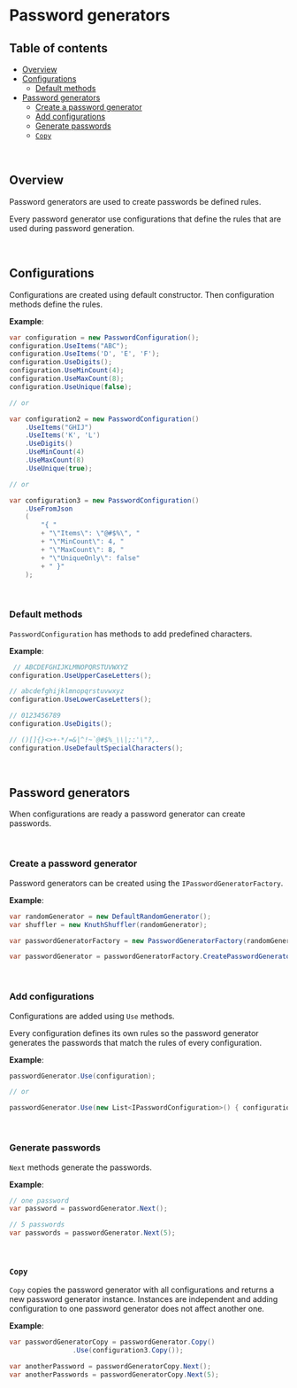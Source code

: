<!-- omit in toc -->
# Password generators

<!-- omit in toc -->
## Table of contents

- [Overview](#overview)
- [Configurations](#configurations)
  - [Default methods](#default-methods)
- [Password generators](#password-generators)
  - [Create a password generator](#create-a-password-generator)
  - [Add configurations](#add-configurations)
  - [Generate passwords](#generate-passwords)
  - [`Copy`](#copy)

<br/>

## Overview

Password generators are used to create passwords be defined rules.

Every password generator use configurations that define the rules that are used during password generation.

<br />

## Configurations

Configurations are created using default constructor. Then configuration methods define the rules.

**Example**:

```csharp
var configuration = new PasswordConfiguration();
configuration.UseItems("ABC");
configuration.UseItems('D', 'E', 'F');
configuration.UseDigits();
configuration.UseMinCount(4);
configuration.UseMaxCount(8);
configuration.UseUnique(false);

// or

var configuration2 = new PasswordConfiguration()
    .UseItems("GHIJ")
    .UseItems('K', 'L')
    .UseDigits()
    .UseMinCount(4)
    .UseMaxCount(8)
    .UseUnique(true);

// or

var configuration3 = new PasswordConfiguration()
    .UseFromJson
    (
        "{ "
        + "\"Items\": \"@#$%\", "
        + "\"MinCount\": 4, "
        + "\"MaxCount\": 8, "
        + "\"UniqueOnly\": false"
        + " }"
    );
```

<br/>

### Default methods

`PasswordConfiguration` has methods to add predefined characters.

**Example**:

```csharp
 // ABCDEFGHIJKLMNOPQRSTUVWXYZ
configuration.UseUpperCaseLetters();

// abcdefghijklmnopqrstuvwxyz
configuration.UseLowerCaseLetters();

// 0123456789
configuration.UseDigits();

// ()[]{}<>+-*/=&|^!~`@#$%_\\|;:'\"?,.
configuration.UseDefaultSpecialCharacters();
```

<br/>

## Password generators

When configurations are ready a password generator can create passwords.

<br/>

### Create a password generator

Password generators can be created using the `IPasswordGeneratorFactory`.

**Example**:

```csharp
var randomGenerator = new DefaultRandomGenerator();
var shuffler = new KnuthShuffler(randomGenerator);

var passwordGeneratorFactory = new PasswordGeneratorFactory(randomGenerator, shuffler);

var passwordGenerator = passwordGeneratorFactory.CreatePasswordGenerator();
```

<br/>

### Add configurations

Configurations are added using `Use` methods.

Every configuration defines its own rules so the password generator generates the passwords that match the rules of every configuration.

**Example**:

```csharp
passwordGenerator.Use(configuration);

// or

passwordGenerator.Use(new List<IPasswordConfiguration>() { configuration2, configuration3 });
```

<br/>

### Generate passwords

`Next` methods generate the passwords.

**Example**:

```csharp
// one password
var password = passwordGenerator.Next();

// 5 passwords
var passwords = passwordGenerator.Next(5);
```

<br/>

### `Copy`

`Copy` copies the password generator with all configurations and returns a new password generator instance. Instances are independent and adding configuration to one password generator does not affect another one.

**Example**:

```csharp
var passwordGeneratorCopy = passwordGenerator.Copy()
                .Use(configuration3.Copy());

var anotherPassword = passwordGeneratorCopy.Next();
var anotherPasswords = passwordGeneratorCopy.Next(5);
```

<br/>
